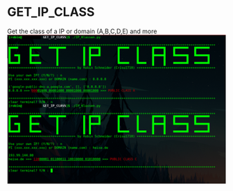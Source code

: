 # GET_IP_CLASS
Get the class of a IP or domain (A,B,C,D,E) and more
![Preview Image](https://github.com/Crisu1710/GET_IP_CLASS/blob/master/GET_IP_CLASS.png)
